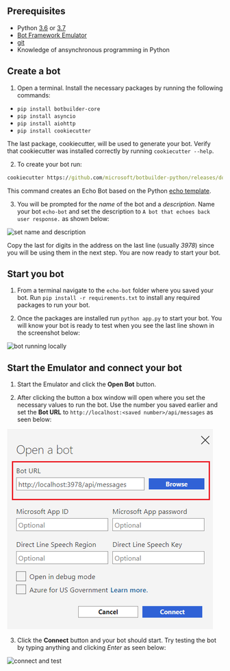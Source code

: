 ## Prerequisites

- Python [3.6](https://www.python.org/downloads/release/python-369/) or [3.7](https://www.python.org/downloads/release/python-375/) <!--[3.8](https://www.python.org/downloads/release/python-383/)-->
- [Bot Framework Emulator](https://aka.ms/bot-framework-emulator-readme)
- [git](https://git-scm.com/)
- Knowledge of ansynchronous programming in Python

## Create a bot

1. Open a terminal. Install the necessary packages by running the following commands:

- `pip install botbuilder-core`
- `pip install asyncio`
- `pip install aiohttp`
- `pip install cookiecutter`

The last package, cookiecutter, will be used to generate your bot. Verify that cookiecutter was installed correctly by running `cookiecutter --help`.

2. To create your bot run:

```cmd
cookiecutter https://github.com/microsoft/botbuilder-python/releases/download/Templates/echo.zip
```

This command creates an Echo Bot based on the Python [echo template](https://github.com/microsoft/BotBuilder-Samples/tree/master/generators/python/app/templates/echo).

3. You will be prompted for the *name* of the bot and a *description*. Name your bot `echo-bot` and set the description to `A bot that echoes back user response.` as shown below:

![set name and description](../media/python/quickstart/set-name-description.png)

Copy the last for digits in the address on the last line (usually _3978_) since you will be using them in the next step. You are now ready to start your bot.

## Start you bot

1. From a terminal navigate to the `echo-bot` folder where you saved your bot. Run `pip install -r requirements.txt` to install any required packages to run your bot.

2. Once the packages are installed run `python app.py` to start your bot. You will know your bot is ready to test when you see the last line shown in the screenshot below:

![bot running locally](../media/python/quickstart/bot-running-locally.png)

## Start the Emulator and connect your bot

1. Start the Emulator and click the **Open Bot** button.

2. After clicking the button a box window will open where you set the necessary values to run the bot. Use the number you saved earlier and set the **Bot URL** to `http://localhost:<saved number>/api/messages` as seen below:

![open a bot screen](../media/python/quickstart/open-bot.png)

3. Click the **Connect** button and your bot should start. Try testing the bot by typing anything and clicking *Enter* as seen below:

![connect and test](../media/python/quickstart/connect-and-start.png)
